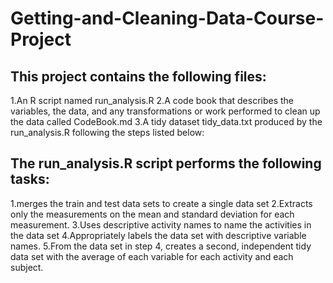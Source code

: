 # Getting-and-Cleaning-Data-Course-Project

## This project contains the following files:

1.An R script named run_analysis.R
2.A code book that describes the variables, the data, and any transformations or work performed to clean up the data called CodeBook.md
3.A tidy dataset tidy_data.txt produced by the run_analysis.R following the steps listed below:

## The run_analysis.R script performs the following tasks:
1.merges the train and test data sets to create a single data set
2.Extracts only the measurements on the mean and standard deviation for each measurement.
3.Uses descriptive activity names to name the activities in the data set
4.Appropriately labels the data set with descriptive variable names.
5.From the data set in step 4, creates a second, independent tidy data set with the average of each variable for each activity and each subject.
